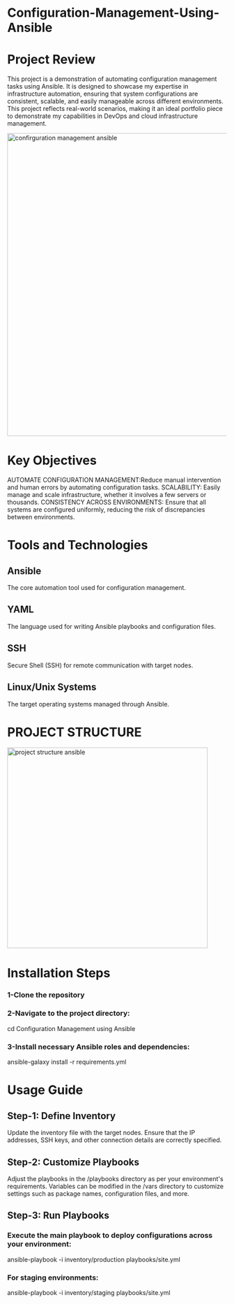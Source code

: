 # Configuration-Management-Using-Ansible

# Project Review
This project is a demonstration of automating configuration management tasks using Ansible. It is designed to showcase my expertise in infrastructure automation, ensuring that system configurations are consistent, scalable, and easily manageable across different environments. This project reflects real-world scenarios, making it an ideal portfolio piece to demonstrate my capabilities in DevOps and cloud infrastructure management.

<img width="694" alt="confirguration management ansible " src="https://github.com/user-attachments/assets/6663eea4-27fb-402b-91be-4a4a3a4e38e5" />

# Key Objectives
AUTOMATE CONFIGURATION MANAGEMENT:Reduce manual intervention and human errors by automating configuration tasks.
SCALABILITY: Easily manage and scale infrastructure, whether it involves a few servers or thousands.
CONSISTENCY ACROSS ENVIRONMENTS: Ensure that all systems are configured uniformly, reducing the risk of discrepancies between environments.

# Tools and Technologies
## Ansible
The core automation tool used for configuration management.
## YAML
 The language used for writing Ansible playbooks and configuration files.
## SSH
Secure Shell (SSH) for remote communication with target nodes.
## Linux/Unix Systems
The target operating systems managed through Ansible.
 # PROJECT STRUCTURE 
 <img width="460" alt="project structure ansible" src="https://github.com/user-attachments/assets/47c58c3d-8453-4fd5-a5db-de475c49b496" />

 # Installation Steps 
 ### 1-Clone the repository
 
### 2-Navigate to the project directory:
cd Configuration Management using Ansible

### 3-Install necessary Ansible roles and dependencies:
ansible-galaxy install -r requirements.yml
 # Usage Guide
 ## Step-1:  Define Inventory
Update the inventory file with the target nodes. Ensure that the IP addresses, SSH keys, and other connection details are correctly specified.

## Step-2: Customize Playbooks
Adjust the playbooks in the /playbooks directory as per your environment's requirements. Variables can be modified in the /vars directory to customize settings such as package names, configuration files, and more.

## Step-3: Run Playbooks
### Execute the main playbook to deploy configurations across your environment:

ansible-playbook -i inventory/production playbooks/site.yml 

### For staging environments:
ansible-playbook -i inventory/staging playbooks/site.yml


